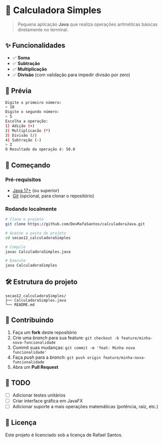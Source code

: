 
# 🔢 Calculadora Simples

> Pequena aplicação **Java** que realiza operações aritméticas básicas diretamente no terminal.


## ✨ Funcionalidades

- ✅ **Soma**
- ✅ **Subtração**
- ✅ **Multiplicação**
- ✅ **Divisão** (com validação para impedir divisão por zero)

## 📸 Prévia

```bash
Digite o primeiro número:
> 10
Digite o segundo número:
> 5
Escolha a operação:
1) Adição (+)
2) Multiplicacão (*)
3) Divisão (/)
4) Subtração (-)
> 2
O Resultado da operação é: 50.0
```

## 🚀 Começando

### Pré‑requisitos

- [Java 17+](https://adoptium.net) (ou superior)
- [Git](https://git-scm.com) (opcional, para clonar o repositório)

### Rodando localmente

```bash
# Clone o projeto
git clone https://github.com/DevRafaSantos/calculadoraJava.git

# Acesse a pasta do projeto
cd secao12_calculadoraSimples

# Compile
javac CalculadoraSimples.java

# Execute
java CalculadoraSimples
```

## 🛠 Estrutura do projeto

```
secao12_calculadoraSimples/
├── CalculadoraSimples.java
└── README.md
```

## 🤝 Contribuindo

1. Faça um **fork** deste repositório
2. Crie uma *branch* para sua feature: `git checkout -b feature/minha-nova-funcionalidade`
3. Commit suas mudanças: `git commit -m 'feat: Minha nova funcionalidade'`
4. Faça *push* para a *branch*: `git push origin feature/minha-nova-funcionalidade`
5. Abra um **Pull Request**

## 📝 TODO

- [ ] Adicionar testes unitários
- [ ] Criar interface gráfica em JavaFX
- [ ] Adicionar suporte a mais operações matemáticas (potência, raiz, etc.)

## 📄 Licença

Este projeto é licenciado sob a licença de Rafael Santos.

